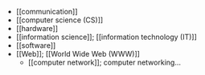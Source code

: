 - [[communication]]
- [[computer science (CS)]]
- [[hardware]]
- [[information science]]; [[information technology (IT)]]
- [[software]]
- [[Web]]; [[World Wide Web (WWW)]]
    - [[computer network]]; computer networking...
